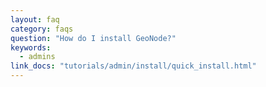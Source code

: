 ```yaml
---
layout: faq
category: faqs
question: "How do I install GeoNode?"
keywords:
  - admins
link_docs: "tutorials/admin/install/quick_install.html"
---
```

